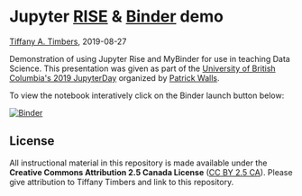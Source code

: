 # Jupyter [RISE](https://rise.readthedocs.io/) & [Binder](https://mybinder.org/) demo
[Tiffany A. Timbers](https://www.tiffanytimbers.com/), 2019-08-27

Demonstration of using Jupyter Rise and MyBinder for use in teaching Data Science. This presentation was given as part of the [University of British Columbia's 2019 JupyterDay](https://github.com/patrickwalls/jupyterday2019) organized by [Patrick Walls](https://github.com/patrickwalls).

To view the notebook interatively click on the Binder launch button below:

[![Binder](https://mybinder.org/badge_logo.svg)](https://mybinder.org/v2/gh/ttimbers/jupyter-rise-binder-demo/master?filepath=jupyter-rise-binder-demo_python.ipynb)

## License
All instructional material in this repository is made available under the **Creative Commons Attribution 2.5 Canada License** ([CC BY 2.5 CA](https://creativecommons.org/licenses/by/2.5/ca/)). Please give attribution to Tiffany Timbers and link to this repository.
